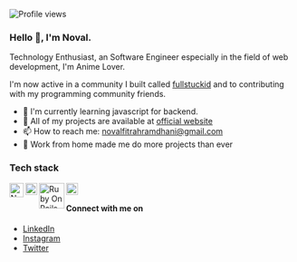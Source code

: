 ![Profile views](https://gpvc.arturio.dev/novalramdhani)

### Hello 👋, I'm Noval.
Technology Enthusiast, an Software Engineer especially in the field of web development, I'm Anime Lover.

I'm now active in a community I built called [fullstuckid](https://github.com/fullstuckid) and to contributing with my programming community friends.

- 🌱 I'm currently learning javascript for backend.
- 🚀 All of my projects are available at [official website](https://novalnotes.vercel.app/projects)
- 📫 How to reach me: novalfitrahramdhani@gmail.com
- 💼 Work from home made me do more projects than ever

### Tech stack

<a href="https://nextjs.org/"><img align="left" alt="Nextjs" title="Nextjs" width="25px" src="https://cdn.worldvectorlogo.com/logos/nextjs-2.svg" /></a>
<a href="https://reactjs.org/"><img align="left" alt="React" title="React" width="21px" src="https://cdn.worldvectorlogo.com/logos/react-2.svg" /></a>
<a href="https://rubyonrails.org/"><img align="left" alt="Ruby On Rails" title="Ruby On Rails" width="45px" src="https://cdn.worldvectorlogo.com/logos/rails-1.svg" /></a>
<a href="https://laravel.com/"><img align="left" alt="Laravel" title="Laravel" width="21px" src="https://cdn.worldvectorlogo.com/logos/laravel-2.svg" /></a>

<br>

#### Connect with me on

- <a href="https://linkedin.com/in/novalramdhani/">LinkedIn</a>
- <a href="https://instagram.com/novallrmdhni">Instagram</a>
- <a href="https://twitter.com/novallramdhani">Twitter</a>
